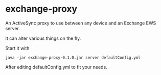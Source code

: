 # exchange-proxy

An ActiveSync proxy to use between any device and an Exchange EWS server.

It can alter various things on the fly.

Start it with 

`java -jar exchange-proxy-0.1.0.jar server defaultConfig.yml`

After editing defaultConfig.yml to fit your needs.
